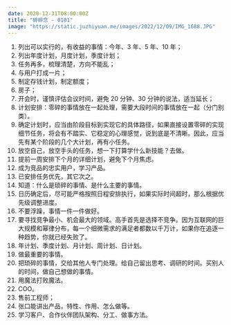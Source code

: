 ```yaml
---
date: 2020-12-31T08:00:00Z
title: "碎碎念 - 0101"
image: "https://static.juzhiyuan.me/images/2022/12/09/IMG_1688.JPG"
---
```



1. 列出可以实行的，有收益的事情：今年、3 年、5 年、10 年；
2. 列出年度计划，月度计划，季度计划；
3. 任务再多，梳理清楚，方向不能乱；
4. 与用户打成一片；
5. 制定存钱计划，制定额度；
6. 房子；
7. 开会时，谨慎评估会议时间，避免 20 分钟、30 分钟的说法，适当延长；
8. 计划安排：零碎的事情放在一起处理，需要大段时间的事情放在一起（分门别类）。
9. 确定计划时，应当由阶段目标到实现它的具体路径，如果直接设置零碎的实现细节任务，将会有不踏实、它稳定的心理感觉，说到底是不清晰。因此，应当先有某个阶段的几个大计划，再有小任务。
10. 放空自己，放空手头的任务，想一下打算学什么新技能？去做。
11. 提前一周安排下个月的详细计划，避免下个月焦虑。
12. 成为竞品的忠实用户，学习产品。
13. 已安排任务优先，其它次之。
14. 知道：什么是琐碎的事情、是什么主要的事情。
15. 日历确定后，尽可能严格按照日程安排执行，如果实际时间超时，那么根据优先级调整进度。
16. 不要浮躁，事情一件一件做好。
17. 要寻找竞争最小、机会最大的领域。高手首先是选择不竞争。因为互联网的巨大规模和幂律分布，每一个细微需求的满足者都数以千万计，如果你在追逐一种趋势，你就已经失败了。
18. 年计划、季度计划、月计划、周计划、日计划。
19. 做最重要的事情。
20. 把琐碎的事情，交给其他人专门处理。给自己留出思考、调研的时间。买别人的时间，做自己想做的事情。
21. 用魔法打败魔法。
22. COO。
23. 售前工程师；
24. 张口能讲出产品，特性、作用、怎么做等。
25. 学习客户、合作伙伴团队架构、分工、做事方法。
